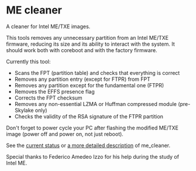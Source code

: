 # ME cleaner

A cleaner for Intel ME/TXE images.

This tools removes any unnecessary partition from an Intel ME/TXE firmware, reducing
its size and its ability to interact with the system.
It should work both with coreboot and with the factory firmware.

Currently this tool:
 * Scans the FPT (partition table) and checks that everything is correct
 * Removes any partition entry (except for FTPR) from FPT
 * Removes any partition except for the fundamental one (FTPR)
 * Removes the EFFS presence flag
 * Corrects the FPT checksum
 * Removes any non-essential LZMA or Huffman compressed module (pre-Skylake only)
 * Checks the validity of the RSA signature of the FTPR partition

Don't forget to power cycle your PC after flashing the modified ME/TXE image
(power off and power on, not just reboot).

See the [current status](https://github.com/corna/me_cleaner/wiki/me_cleaner-status)
or [a more detailed description](https://github.com/corna/me_cleaner/wiki/How-does-it-work%3F)
of me_cleaner.

Special thanks to Federico Amedeo Izzo for his help during the study of Intel ME.
